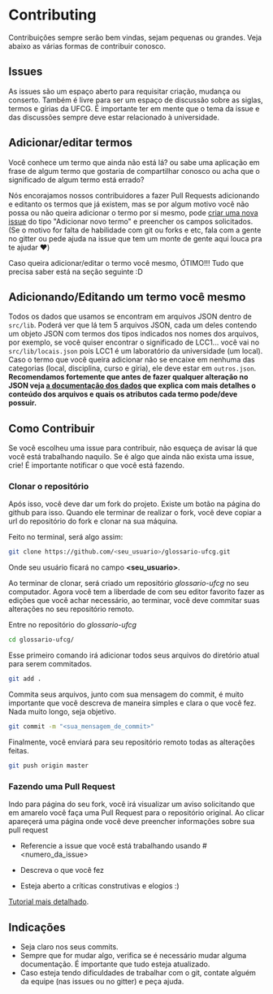 # Contributing

Contribuições sempre serão bem vindas, sejam pequenas ou grandes. Veja abaixo as várias formas de contribuir conosco.

## Issues

As issues são um espaço aberto para requisitar criação, mudança ou conserto. Também é livre para ser um espaço de discussão sobre as siglas, termos e gírias da UFCG. É importante ter em mente que o tema da issue e das discussões sempre deve estar relacionado à universidade.

## Adicionar/editar termos

Você conhece um termo que ainda não está lá? ou sabe uma aplicação em frase de algum termo que gostaria de compartilhar conosco ou acha que o significado de algum termo está errado? 

Nós encorajamos nossos contribuidores a fazer Pull Requests adicionando e editanto os termos que já existem, mas se por algum motivo você não possa ou não queira adicionar o termo por si mesmo, pode [criar uma nova issue](https://github.com/OpenDevUFCG/glossario-ufcg/issues/new/choose) do tipo "Adicionar novo termo" e preencher os campos solicitados. (Se o motivo for falta de habilidade com git ou forks e etc, fala com a gente no gitter ou pede ajuda na issue que tem um monte de gente aqui louca pra te ajudar :heart:)

Caso queira adicionar/editar o termo você mesmo, ÓTIMO!!! Tudo que precisa saber está na seção seguinte :D

## Adicionando/Editando um termo você mesmo

Todos os dados que usamos se encontram em arquivos JSON dentro de `src/lib`. Poderá ver que lá tem 5 arquivos JSON, cada um deles contendo um objeto JSON com termos dos tipos indicados nos nomes dos arquivos, por exemplo, se você quiser encontrar o significado de LCC1... você vai no `src/lib/locais.json` pois LCC1 é um laboratório da universidade (um local). Caso o termo que você queira adicionar não se encaixe em nenhuma das categorias (local, disciplina, curso e gíria), ele deve estar em `outros.json`. **Recomendamos fortemente que antes de fazer qualquer alteração no JSON  veja [a documentação dos dados](https://github.com/OpenDevUFCG/glossario-ufcg/blob/master/docs/TERMO.md) que explica com mais detalhes o conteúdo dos arquivos e quais os atributos cada termo pode/deve possuir.**

## Como Contribuir

Se você escolheu uma issue para contribuir, não esqueça de avisar lá que você está trabalhando naquilo. Se é algo que ainda não exista uma issue, crie! É importante notificar o que você está fazendo.

### Clonar o repositório

Após isso, você deve dar um fork do projeto. Existe um botão na página do github para isso. Quando ele terminar de realizar o fork, você deve copiar a url do repositório do fork e clonar na sua máquina. 

Feito no terminal, será algo assim:
```sh
git clone https://github.com/<seu_usuario>/glossario-ufcg.git
```

Onde seu usuário ficará no campo **<seu_usuario>**.

Ao terminar de clonar, será criado um repositório *glossario-ufcg* no seu computador. Agora você tem a liberdade de com seu editor favorito fazer as edições que você achar necessário, ao terminar, você deve commitar suas alterações no seu repositório remoto.

Entre no repositório do *glossario-ufcg*

```sh
cd glossario-ufcg/
```

Esse primeiro comando irá adicionar todos seus arquivos do diretório atual para serem commitados.

```sh
git add . 
```

Commita seus arquivos, junto com sua mensagem do commit, é muito importante que você descreva de maneira simples e clara o que você fez. Nada muito longo, seja objetivo.

```sh
git commit -m "<sua_mensagem_de_commit>"
```

Finalmente, você enviará para seu repositório remoto todas as alterações feitas.

```sh
git push origin master
```

### Fazendo uma Pull Request

Indo para página do seu fork, você irá visualizar um aviso solicitando que em amarelo você faça uma Pull Request para o repositório original. Ao clicar apareçerá uma página onde você deve preencher informações sobre sua pull request

- Referencie a issue que você está trabalhando usando #<numero_da_issue>

- Descreva o que você fez

- Esteja aberto a críticas construtivas e elogios :)

[Tutorial mais detalhado](https://blog.da2k.com.br/2015/02/04/git-e-github-do-clone-ao-pull-request/).

## Indicações
- Seja claro nos seus commits.
- Sempre que for mudar algo, verifica se é necessário mudar alguma documentação. É importante que tudo esteja atualizado.
- Caso esteja tendo dificuldades de trabalhar com o git, contate alguém da equipe (nas issues ou no gitter) e peça ajuda.
